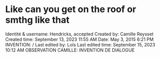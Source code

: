 # Like can you get on the roof or smthg like that

Identité & username: Hendricks, accepted
Created by: Camille Reysset
Created time: September 13, 2023 11:55 AM
Date: May 3, 2015 6:21 PM
INVENTION: /
Last edited by: Loïs
Last edited time: September 15, 2023 10:12 AM
OBSERVATION CAMILLE: INVENTION DE DIALOGUE